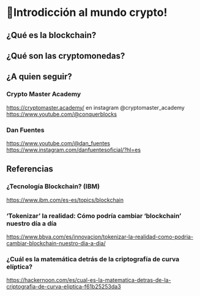 # 🚀Introdicción al mundo crypto!

## ¿Qué es la blockchain?

## ¿Qué son las cryptomonedas?

## ¿A quien seguir?

### Crypto Master Academy
https://cryptomaster.academy/
en instagram @cryptomaster_academy
https://www.youtube.com/@conquerblocks


### Dan Fuentes
https://www.youtube.com/@dan_fuentes
https://www.instagram.com/danfuentesoficial/?hl=es



## Referencias

### ¿Tecnología Blockchain? (IBM)
https://www.ibm.com/es-es/topics/blockchain

### ‘Tokenizar’ la realidad: Cómo podría cambiar ‘blockchain’ nuestro día a día
https://www.bbva.com/es/innovacion/tokenizar-la-realidad-como-podria-cambiar-blockchain-nuestro-dia-a-dia/

### ¿Cuál es la matemática detrás de la criptografía de curva elíptica?
https://hackernoon.com/es/cual-es-la-matematica-detras-de-la-criptografia-de-curva-eliptica-f61b25253da3



###
